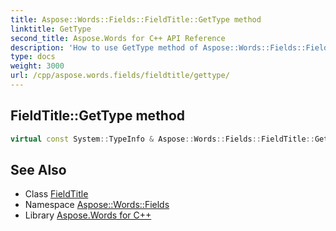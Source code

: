 ```yaml
---
title: Aspose::Words::Fields::FieldTitle::GetType method
linktitle: GetType
second_title: Aspose.Words for C++ API Reference
description: 'How to use GetType method of Aspose::Words::Fields::FieldTitle class in C++.'
type: docs
weight: 3000
url: /cpp/aspose.words.fields/fieldtitle/gettype/
---
```

## FieldTitle::GetType method




```cpp
virtual const System::TypeInfo & Aspose::Words::Fields::FieldTitle::GetType() const override
```

## See Also

* Class [FieldTitle](../)
* Namespace [Aspose::Words::Fields](../../)
* Library [Aspose.Words for C++](../../../)
